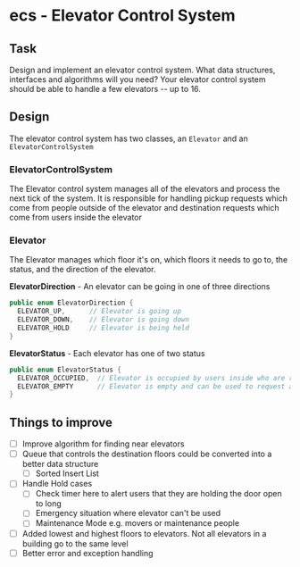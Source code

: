 # ecs - Elevator Control System

## Task

Design and implement an elevator control system. What data structures,
interfaces and algorithms will you need? Your elevator control system should
be able to handle a few elevators -- up to 16.

## Design

The elevator control system has two classes, an `Elevator` and an `ElevatorControlSystem`

### ElevatorControlSystem

The Elevator control system manages all of the elevators and process the next tick of the system.  It is responsible for
handling pickup requests which come from people outside of the elevator and destination requests which come from users
inside the elevator

### Elevator

The Elevator manages which floor it's on, which floors it needs to go to, the status, and the direction of the elevator.

__ElevatorDirection__ - An elevator can be going in one of three directions
```java
public enum ElevatorDirection {
  ELEVATOR_UP,      // Elevator is going up
  ELEVATOR_DOWN,    // Elevator is going down
  ELEVATOR_HOLD     // Elevator is being held
}
```

__ElevatorStatus__ - Each elevator has one of two status
```java
public enum ElevatorStatus {
  ELEVATOR_OCCUPIED,  // Elevator is occupied by users inside who are request floors
  ELEVATOR_EMPTY      // Elevator is empty and can be used to request a pickup
}
```

## Things to improve

- [ ] Improve algorithm for finding near elevators
- [ ] Queue that controls the destination floors could be converted into a better data structure
  - [ ] Sorted Insert List
- [ ] Handle Hold cases
  - [ ] Check timer here to alert users that they are holding the door open to long
  - [ ] Emergency situation where elevator can't be used
  - [ ] Maintenance Mode e.g. movers or maintenance people
- [ ] Added lowest and highest floors to elevators. Not all elevators in a building go to the same level
- [ ] Better error and exception handling